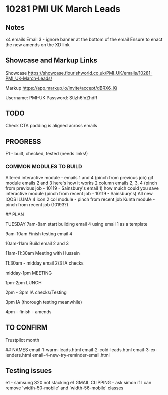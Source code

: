 # 10281 PMI UK March Leads

## Notes
x4 emails 
Email 3 - ignore banner at the bottom of the email
Ensure to enact the new amends on the XD link

## Showcase and Markup Links

Showcase
https://showcase.flourishworld.co.uk/PMI_UK/emails/10281-PMI_UK-March-Leads/

Markup
https://app.markup.io/invite/accept/dBRX6_lQ

Username:
PMI-UK
Password:
StIzh6!nZhdR


## TODO
Check CTA padding is aligned across emails

## PROGRESS
E1 - built, checked, tested (needs links!)


### COMMON MODULES TO BUILD
Altered interactive module - emails 1 and 4 (pinch from previous job)
gif module emails 2 and 3
here's how it works 2 column emails 2, 3, 4 (pinch from previous job - 10119 - Sainsbury's email 1)
how muich could you save interactive module (pinch from recent job - 10119 - Sainsbury's)
All new IQOS ILUMA 4 icon 2 col module - pinch from recent job
Kunta module  - pinch from recent job (10193?)

## PLAN


TUESDAY
7am-8am start building email 4 using email 1 as a template

9am-10am Finish testing email 4

10am-11am
Build email 2 and 3

11am-11:30am Meeting with Hussein

11:30am - midday 
email 2/3 IA checks

midday-1pm MEETING

1pm-2pm LUNCH

2pm - 3pm IA checks/Testing

3pm IA (thorough testing meanwhile)

4pm - finish - amends

## TO CONFIRM
Trustpilot month

## NAMES
email-1-warm-leads.html
email-2-cold-leads.html
email-3-ex-lenders.html
email-4-new-try-reminder-email.html

## Testing issues
e1 - samsung S20 not stacking
e1 GMAIL CLIPPING - ask simon if I can remove 'width-50-mobile' and 'width-56-mobile' classes

